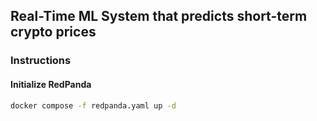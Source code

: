 ## Real-Time ML System that predicts short-term crypto prices

### Instructions

#### Initialize RedPanda

```bash
docker compose -f redpanda.yaml up -d
```